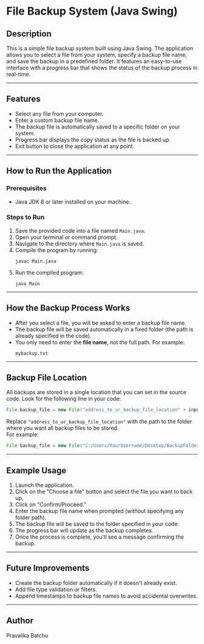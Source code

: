 
# File Backup System (Java Swing)

## Description
This is a simple file backup system built using Java Swing. The application allows you to select a file from your system, specify a backup file name, and save the backup in a predefined folder. It features an easy-to-use interface with a progress bar that shows the status of the backup process in real-time.

---

## Features
- Select any file from your computer.
- Enter a custom backup file name.
- The backup file is automatically saved to a specific folder on your system.
- Progress bar displays the copy status as the file is backed up.
- Exit button to close the application at any point.

---

## How to Run the Application

### Prerequisites
- Java JDK 8 or later installed on your machine.

### Steps to Run
1. Save the provided code into a file named `Main.java`.
2. Open your terminal or command prompt.
3. Navigate to the directory where `Main.java` is saved.
4. Compile the program by running:
   ```
   javac Main.java
   ```
5. Run the compiled program:
   ```
   java Main
   ```

---

## How the Backup Process Works
- After you select a file, you will be asked to enter a backup file name.
- The backup file will be saved automatically in a fixed folder (the path is already specified in the code).
- You only need to enter the **file name**, not the full path. For example:  
  ```
  mybackup.txt
  ```

---

## Backup File Location
All backups are stored in a single location that you can set in the source code. Look for the following line in your code:  
```java
File backup_file = new File("address_to_ur_backup_file_location" + inputText);
```

Replace `"address_to_ur_backup_file_location"` with the path to the folder where you want all backup files to be stored.  
For example:  
```java
File backup_file = new File("C:/Users/YourUsername/Desktop/BackupFolder/" + inputText);
```

---

## Example Usage
1. Launch the application.
2. Click on the "Choose a file" button and select the file you want to back up.
3. Click on "Confirm/Proceed."
4. Enter the backup file name when prompted (without specifying any folder path).
5. The backup file will be saved to the folder specified in your code.
6. The progress bar will update as the backup completes.
7. Once the process is complete, you'll see a message confirming the backup.

---

## Future Improvements
- Create the backup folder automatically if it doesn't already exist.
- Add file type validation or filters.
- Append timestamps to backup file names to avoid accidental overwrites.

---

## Author
Pravalika Batchu
